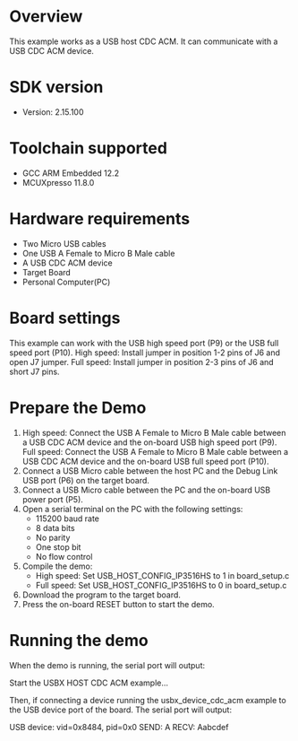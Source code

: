 Overview
========
This example works as a USB host CDC ACM. It can communicate with a USB CDC ACM device.


SDK version
===========
- Version: 2.15.100

Toolchain supported
===================
- GCC ARM Embedded  12.2
- MCUXpresso  11.8.0

Hardware requirements
=====================
- Two Micro USB cables
- One USB A Female to Micro B Male cable
- A USB CDC ACM device
- Target Board
- Personal Computer(PC)

Board settings
==============
This example can work with the USB high speed port (P9) or the USB full speed port (P10).
High speed: Install jumper in position 1-2 pins of J6 and open J7 jumper.
Full speed: Install jumper in position 2-3 pins of J6 and short J7 pins.

Prepare the Demo
================
1.  High speed: Connect the USB A Female to Micro B Male cable between a USB CDC ACM device and
                the on-board USB high speed port (P9).
    Full speed: Connect the USB A Female to Micro B Male cable between a USB CDC ACM device and
                the on-board USB full speed port (P10).
2.  Connect a USB Micro cable between the host PC and the Debug Link USB port (P6) on the target board.
3.  Connect a USB Micro cable between the PC and the on-board USB power port (P5).
4.  Open a serial terminal on the PC with the following settings:
    - 115200 baud rate
    - 8 data bits
    - No parity
    - One stop bit
    - No flow control
5.  Compile the demo:
    - High speed: Set USB_HOST_CONFIG_IP3516HS to 1 in board_setup.c
    - Full speed: Set USB_HOST_CONFIG_IP3516HS to 0 in board_setup.c
6.  Download the program to the target board.
7.  Press the on-board RESET button to start the demo.

Running the demo
================
When the demo is running, the serial port will output:

Start the USBX HOST CDC ACM example...

Then, if connecting a device running the usbx_device_cdc_acm example to
the USB device port of the board. The serial port will output:

USB device: vid=0x8484, pid=0x0
SEND: A
RECV: Aabcdef

